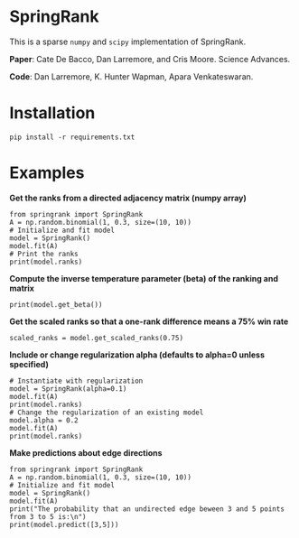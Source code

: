 # SpringRank

This is a sparse `numpy` and `scipy` implementation of SpringRank. 

**Paper**: Cate De Bacco, Dan Larremore, and Cris Moore. Science Advances.

**Code**: Dan Larremore, K. Hunter Wapman, Apara Venkateswaran.

# Installation

```
pip install -r requirements.txt
```

# Examples

**Get the ranks from a directed adjacency matrix (numpy array)**
```
from springrank import SpringRank
A = np.random.binomial(1, 0.3, size=(10, 10))
# Initialize and fit model
model = SpringRank()
model.fit(A)
# Print the ranks
print(model.ranks)
```

**Compute the inverse temperature parameter (beta) of the ranking and matrix**
```
print(model.get_beta())
```

**Get the scaled ranks so that a one-rank difference means a 75% win rate**
```
scaled_ranks = model.get_scaled_ranks(0.75)
```

**Include or change regularization alpha (defaults to alpha=0 unless specified)**
```
# Instantiate with regularization 
model = SpringRank(alpha=0.1)
model.fit(A)
print(model.ranks)
# Change the regularization of an existing model
model.alpha = 0.2
model.fit(A)
print(model.ranks)
```

**Make predictions about edge directions**
```
from springrank import SpringRank
A = np.random.binomial(1, 0.3, size=(10, 10))
# Initialize and fit model
model = SpringRank()
model.fit(A)
print("The probability that an undirected edge beween 3 and 5 points from 3 to 5 is:\n")
print(model.predict([3,5]))
```